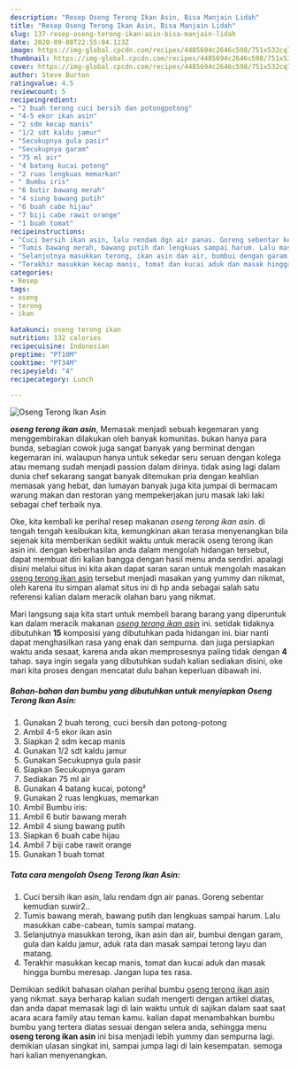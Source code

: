```yaml
---
description: "Resep Oseng Terong Ikan Asin, Bisa Manjain Lidah"
title: "Resep Oseng Terong Ikan Asin, Bisa Manjain Lidah"
slug: 137-resep-oseng-terong-ikan-asin-bisa-manjain-lidah
date: 2020-09-08T22:55:04.123Z
image: https://img-global.cpcdn.com/recipes/4485694c2646c598/751x532cq70/oseng-terong-ikan-asin-foto-resep-utama.jpg
thumbnail: https://img-global.cpcdn.com/recipes/4485694c2646c598/751x532cq70/oseng-terong-ikan-asin-foto-resep-utama.jpg
cover: https://img-global.cpcdn.com/recipes/4485694c2646c598/751x532cq70/oseng-terong-ikan-asin-foto-resep-utama.jpg
author: Steve Burton
ratingvalue: 4.5
reviewcount: 5
recipeingredient:
- "2 buah terong cuci bersih dan potongpotong"
- "4-5 ekor ikan asin"
- "2 sdm kecap manis"
- "1/2 sdt kaldu jamur"
- "Secukupnya gula pasir"
- "Secukupnya garam"
- "75 ml air"
- "4 batang kucai potong"
- "2 ruas lengkuas memarkan"
- " Bumbu iris"
- "6 butir bawang merah"
- "4 siung bawang putih"
- "6 buah cabe hijau"
- "7 biji cabe rawit orange"
- "1 buah tomat"
recipeinstructions:
- "Cuci bersih ikan asin, lalu rendam dgn air panas. Goreng sebentar kemudian suwir2.."
- "Tumis bawang merah, bawang putih dan lengkuas sampai harum. Lalu masukkan cabe-cabean, tumis sampai matang."
- "Selanjutnya masukkan terong, ikan asin dan air, bumbui dengan garam, gula dan kaldu jamur, aduk rata dan masak sampai terong layu dan matang."
- "Terakhir masukkan kecap manis, tomat dan kucai aduk dan masak hingga bumbu meresap. Jangan lupa tes rasa."
categories:
- Resep
tags:
- oseng
- terong
- ikan

katakunci: oseng terong ikan 
nutrition: 132 calories
recipecuisine: Indonesian
preptime: "PT10M"
cooktime: "PT34M"
recipeyield: "4"
recipecategory: Lunch

---
```



![Oseng Terong Ikan Asin](https://img-global.cpcdn.com/recipes/4485694c2646c598/751x532cq70/oseng-terong-ikan-asin-foto-resep-utama.jpg)

<b><i>oseng terong ikan asin</i></b>, Memasak menjadi sebuah kegemaran yang menggembirakan dilakukan oleh banyak komunitas. bukan hanya para bunda, sebagian cowok juga sangat banyak yang berminat dengan kegemaran ini. walaupun hanya untuk sekedar seru seruan dengan kolega atau memang sudah menjadi passion dalam dirinya. tidak asing lagi dalam dunia chef sekarang sangat banyak ditemukan pria dengan keahlian memasak yang hebat, dan lumayan banyak juga kita jumpai di bermacam warung makan dan restoran yang mempekerjakan juru masak laki laki sebagai chef terbaik nya.

Oke, kita kembali ke perihal resep makanan <i>oseng terong ikan asin</i>. di tengah tengah kesibukan kita, kemungkinan akan terasa menyenangkan bila sejenak kita memberikan sedikit waktu untuk meracik oseng terong ikan asin ini. dengan keberhasilan anda dalam mengolah hidangan tersebut, dapat membuat diri kalian bangga dengan hasil menu anda sendiri. apalagi disini melalui situs ini kita akan dapat saran saran untuk mengolah masakan <u>oseng terong ikan asin</u> tersebut menjadi masakan yang yummy dan nikmat, oleh karena itu simpan alamat situs ini di hp anda sebagai salah satu referensi kalian dalam meracik olahan baru yang nikmat.




Mari langsung saja kita start untuk membeli barang barang yang diperuntuk kan dalam meracik makanan <u><i>oseng terong ikan asin</i></u> ini. setidak tidaknya dibutuhkan <b>15</b> komposisi yang dibutuhkan pada hidangan ini. biar nanti dapat menghasilkan rasa yang enak dan sempurna. dan juga persiapkan waktu anda sesaat, karena anda akan memprosesnya paling tidak dengan <b>4</b> tahap. saya ingin segala yang dibutuhkan sudah kalian sediakan disini, oke mari kita proses dengan mencatat dulu bahan keperluan dibawah ini.

<!--inarticleads1-->

##### Bahan-bahan dan bumbu yang dibutuhkan untuk menyiapkan Oseng Terong Ikan Asin:

1. Gunakan 2 buah terong, cuci bersih dan potong-potong
1. Ambil 4-5 ekor ikan asin
1. Siapkan 2 sdm kecap manis
1. Gunakan 1/2 sdt kaldu jamur
1. Gunakan Secukupnya gula pasir
1. Siapkan Secukupnya garam
1. Sediakan 75 ml air
1. Gunakan 4 batang kucai, potong²
1. Gunakan 2 ruas lengkuas, memarkan
1. Ambil  Bumbu iris:
1. Ambil 6 butir bawang merah
1. Ambil 4 siung bawang putih
1. Siapkan 6 buah cabe hijau
1. Ambil 7 biji cabe rawit orange
1. Gunakan 1 buah tomat




<!--inarticleads2-->

##### Tata cara mengolah Oseng Terong Ikan Asin:

1. Cuci bersih ikan asin, lalu rendam dgn air panas. Goreng sebentar kemudian suwir2..
1. Tumis bawang merah, bawang putih dan lengkuas sampai harum. Lalu masukkan cabe-cabean, tumis sampai matang.
1. Selanjutnya masukkan terong, ikan asin dan air, bumbui dengan garam, gula dan kaldu jamur, aduk rata dan masak sampai terong layu dan matang.
1. Terakhir masukkan kecap manis, tomat dan kucai aduk dan masak hingga bumbu meresap. Jangan lupa tes rasa.




Demikian sedikit bahasan olahan perihal bumbu <u>oseng terong ikan asin</u> yang nikmat. saya berharap kalian sudah mengerti dengan artikel diatas, dan anda dapat memasak lagi di lain waktu untuk di sajikan dalam saat saat acara acara family atau teman kamu. kalian dapat menambahkan bumbu bumbu yang tertera diatas sesuai dengan selera anda, sehingga menu <b>oseng terong ikan asin</b> ini bisa menjadi lebih yummy dan sempurna lagi. demikian ulasan singkat ini, sampai jumpa lagi di lain kesempatan. semoga hari kalian menyenangkan.
